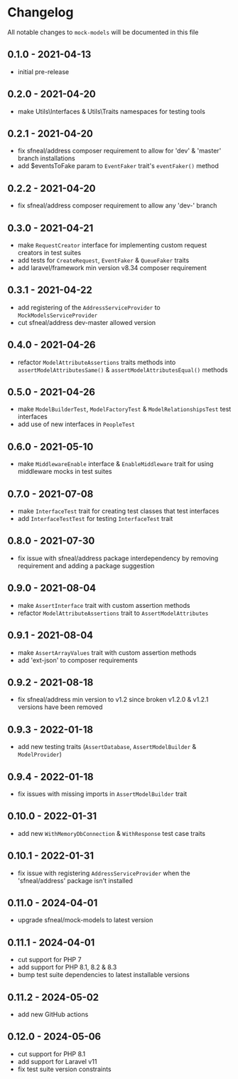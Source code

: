 # Changelog

All notable changes to `mock-models` will be documented in this file


## 0.1.0 - 2021-04-13
- initial pre-release


## 0.2.0 - 2021-04-20
- make Utils\Interfaces & Utils\Traits namespaces for testing tools


## 0.2.1 - 2021-04-20
- fix sfneal/address composer requirement to allow for 'dev' & 'master' branch installations
- add $eventsToFake param to `EventFaker` trait's `eventFaker()` method


## 0.2.2 - 2021-04-20
- fix sfneal/address composer requirement to allow any 'dev-' branch


## 0.3.0 - 2021-04-21
- make `RequestCreator` interface for implementing custom request creators in test suites
- add tests for `CreateRequest`, `EventFaker` & `QueueFaker` traits
- add laravel/framework min version v8.34 composer requirement


## 0.3.1 - 2021-04-22
- add registering of the `AddressServiceProvider` to `MockModelsServiceProvider`
- cut sfneal/address dev-master allowed version


## 0.4.0 - 2021-04-26
- refactor `ModelAttributeAssertions` traits methods into `assertModelAttributesSame()` & `assertModelAttributesEqual()` methods


## 0.5.0 - 2021-04-26
- make `ModelBuilderTest`, `ModelFactoryTest` & `ModelRelationshipsTest` test interfaces
- add use of new interfaces in `PeopleTest`


## 0.6.0 - 2021-05-10
- make `MiddlewareEnable` interface & `EnableMiddleware` trait for using middleware mocks in test suites


## 0.7.0 - 2021-07-08
- make `InterfaceTest` trait for creating test classes that test interfaces
- add `InterfaceTestTest` for testing `InterfaceTest` trait


## 0.8.0 - 2021-07-30
- fix issue with sfneal/address package interdependency by removing requirement and adding a package suggestion

 
## 0.9.0 - 2021-08-04
- make `AssertInterface` trait with custom assertion methods
- refactor `ModelAttributeAssertions` trait to `AssertModelAttributes`

 
## 0.9.1 - 2021-08-04
- make `AssertArrayValues` trait with custom assertion methods
- add 'ext-json' to composer requirements


## 0.9.2 - 2021-08-18
- fix sfneal/address min version to v1.2 since broken v1.2.0 & v1.2.1 versions have been removed


## 0.9.3 - 2022-01-18
- add new testing traits (`AssertDatabase`, `AssertModelBuilder` & `ModelProvider`)


## 0.9.4 - 2022-01-18
- fix issues with missing imports in `AssertModelBuilder` trait


## 0.10.0 - 2022-01-31
- add new `WithMemoryDbConnection` & `WithResponse` test case traits


## 0.10.1 - 2022-01-31
- fix issue with registering `AddressServiceProvider` when the 'sfneal/address' package isn't installed


## 0.11.0 - 2024-04-01
- upgrade sfneal/mock-models to latest version


## 0.11.1 - 2024-04-01
- cut support for PHP 7
- add support for PHP 8.1, 8.2 & 8.3
- bump test suite dependencies to latest installable versions


## 0.11.2 - 2024-05-02
- add new GitHub actions


## 0.12.0 - 2024-05-06
- cut support for PHP 8.1
- add support for Laravel v11
- fix test suite version constraints
